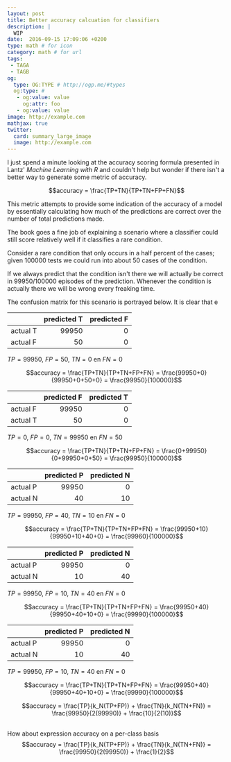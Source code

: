 ```yaml
---
layout: post
title: Better accuracy calcuation for classifiers
description: |
  WIP
date:  2016-09-15 17:09:06 +0200
type: math # for icon
category: math # for url
tags:
 - TAGA
 - TAGB
og:
  type: OG:TYPE # http://ogp.me/#types
  og:type: # 
   - og:value: value
     og:attr: foo
   - og:value: value
image: http://example.com
mathjax: true
twitter:
  card: summary_large_image
  image: http://example.com
---
```


I just spend a minute looking at the accuracy scoring formula presented in
Lantz' _Machine Learning with R_ and couldn't help but wonder if there isn't
a better way to generate some metric of accuracy.

$$accuracy = \frac{TP+TN}{TP+TN+FP+FN}$$

This metric attempts to provide some indication of the accuracy of a model
by essentially calculating how much of the predictions are correct over the
number of total predictions made.

The book goes a fine job of explaining a scenario where a classifier could
still score relatively well if it classifies a rare condition.

Consider a rare condition that only occurs in a half percent of the cases;
given $100000$ tests we could run into about $50$ cases of the condition.

If we always predict that the condition isn't there we will actually be correct
in $99950/100000$ episodes of the prediction. Whenever the condition is
actually there we will be wrong every freaking time.

The confusion matrix for this scenario is portrayed below. It is clear that
e

|          |predicted T    |predicted F  |
|:---------|----:|--:|
|actual T  |99950| 0 |
|actual F  |   50| 0 |

$TP = 99950$, $FP = 50$, $TN = 0$ en $FN = 0$

$$accuracy = \frac{TP+TN}{TP+TN+FP+FN} = \frac{99950+0}{99950+0+50+0} = \frac{99950}{100000}$$


|          |predicted F    |predicted T  |
|:---------|----:|--:|
|actual F  |99950| 0 |
|actual T  |   50| 0 |

$TP = 0$, $FP = 0$, $TN = 99950$ en $FN = 50$

$$accuracy = \frac{TP+TN}{TP+TN+FP+FN} = \frac{0+99950}{0+99950+0+50} = \frac{99950}{100000}$$


|   |predicted P    |predicted N   |
|:--|----:|---:|
|actual P  |99950| 0  |
|actual N  |   40| 10 |

$TP = 99950$, $FP = 40$, $TN = 10$ en $FN = 0$

$$accuracy = \frac{TP+TN}{TP+TN+FP+FN} = \frac{99950+10}{99950+10+40+0} = \frac{99960}{100000}$$


|          |predicted P    |predicted N   |
|:---------|----:|---:|
|actual P  |99950| 0  |
|actual N  |   10| 40 |

$TP = 99950$, $FP = 10$, $TN = 40$ en $FN = 0$

$$accuracy = \frac{TP+TN}{TP+TN+FP+FN} = \frac{99950+40}{99950+40+10+0} = \frac{99990}{100000}$$


|          |predicted P    |predicted N   |
|:---------|----:|---:|
|actual P  |99950| 0  |
|actual N  |   10| 40 |

$TP = 99950$, $FP = 10$, $TN = 40$ en $FN = 0$

$$accuracy = \frac{TP+TN}{TP+TN+FP+FN} = \frac{99950+40}{99950+40+10+0} = \frac{99990}{100000}$$

$$accuracy = \frac{TP}{k_N(TP+FP)} + \frac{TN}{k_N(TN+FN)} = \frac{99950}{2(99990)} + \frac{10}{2(10)}$$

## 
How about expression accuracy on a per-class basis
$$accuracy = \frac{TP}{k_N(TP+FP)} + \frac{TN}{k_N(TN+FN)} = \frac{99950}{2(99950)} + \frac{1}{2}$$

